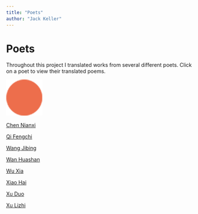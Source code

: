 ```yaml
---
title: "Poets"
author: "Jack Keller"
---
```


# Poets

Throughout this project I translated works from several different poets. Click on a poet to view their translated poems.

![](/images/orange.png)

[Chen Nianxi](/poets/chenNianxi)

[Qi Fengchi](/poets/qiFengChi)

[Wang Jibing](/poets/wangJiBing)

[Wan Huashan](/poets/wanHuaShan)

[Wu Xia](/poets/wuXia)

[Xiao Hai](/poets/xiaoHai)

[Xu Duo](/poets/xuDuo)

[Xu Lizhi](/poets/xuLiZhi)







